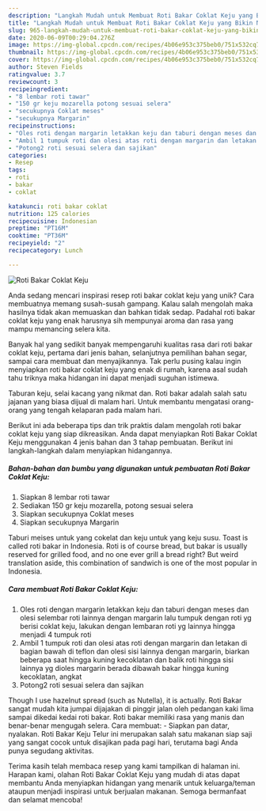 ```yaml
---
description: "Langkah Mudah untuk Membuat Roti Bakar Coklat Keju yang Bikin Ngiler"
title: "Langkah Mudah untuk Membuat Roti Bakar Coklat Keju yang Bikin Ngiler"
slug: 965-langkah-mudah-untuk-membuat-roti-bakar-coklat-keju-yang-bikin-ngiler
date: 2020-06-09T00:29:04.276Z
image: https://img-global.cpcdn.com/recipes/4b06e953c375beb0/751x532cq70/roti-bakar-coklat-keju-foto-resep-utama.jpg
thumbnail: https://img-global.cpcdn.com/recipes/4b06e953c375beb0/751x532cq70/roti-bakar-coklat-keju-foto-resep-utama.jpg
cover: https://img-global.cpcdn.com/recipes/4b06e953c375beb0/751x532cq70/roti-bakar-coklat-keju-foto-resep-utama.jpg
author: Steven Fields
ratingvalue: 3.7
reviewcount: 3
recipeingredient:
- "8 lembar roti tawar"
- "150 gr keju mozarella potong sesuai selera"
- "secukupnya Coklat meses"
- "secukupnya Margarin"
recipeinstructions:
- "Oles roti dengan margarin letakkan keju dan taburi dengan meses dan olesi selembar roti lainnya dengan margarin lalu tumpuk dengan roti yg berisi coklat keju, lakukan dengan lembaran roti yg lainnya hingga menjadi 4 tumpuk roti"
- "Ambil 1 tumpuk roti dan olesi atas roti dengan margarin dan letakan di bagian bawah di teflon dan olesi sisi lainnya dengan margarin, biarkan beberapa saat hingga kuning kecoklatan dan balik roti hingga sisi lainnya yg dioles margarin berada dibawah bakar hingga kuning kecoklatan, angkat"
- "Potong2 roti sesuai selera dan sajikan"
categories:
- Resep
tags:
- roti
- bakar
- coklat

katakunci: roti bakar coklat 
nutrition: 125 calories
recipecuisine: Indonesian
preptime: "PT16M"
cooktime: "PT36M"
recipeyield: "2"
recipecategory: Lunch

---
```



![Roti Bakar Coklat Keju](https://img-global.cpcdn.com/recipes/4b06e953c375beb0/751x532cq70/roti-bakar-coklat-keju-foto-resep-utama.jpg)

Anda sedang mencari inspirasi resep roti bakar coklat keju yang unik? Cara membuatnya memang susah-susah gampang. Kalau salah mengolah maka hasilnya tidak akan memuaskan dan bahkan tidak sedap. Padahal roti bakar coklat keju yang enak harusnya sih mempunyai aroma dan rasa yang mampu memancing selera kita.

Banyak hal yang sedikit banyak mempengaruhi kualitas rasa dari roti bakar coklat keju, pertama dari jenis bahan, selanjutnya pemilihan bahan segar, sampai cara membuat dan menyajikannya. Tak perlu pusing kalau ingin menyiapkan roti bakar coklat keju yang enak di rumah, karena asal sudah tahu triknya maka hidangan ini dapat menjadi suguhan istimewa.

Taburan keju, selai kacang yang nikmat dan. Roti bakar adalah salah satu jajanan yang biasa dijual di malam hari. Untuk membantu mengatasi orang-orang yang tengah kelaparan pada malam hari.


Berikut ini ada beberapa tips dan trik praktis dalam mengolah roti bakar coklat keju yang siap dikreasikan. Anda dapat menyiapkan Roti Bakar Coklat Keju menggunakan 4 jenis bahan dan 3 tahap pembuatan. Berikut ini langkah-langkah dalam menyiapkan hidangannya.

<!--inarticleads1-->

##### Bahan-bahan dan bumbu yang digunakan untuk pembuatan Roti Bakar Coklat Keju:

1. Siapkan 8 lembar roti tawar
1. Sediakan 150 gr keju mozarella, potong sesuai selera
1. Siapkan secukupnya Coklat meses
1. Siapkan secukupnya Margarin


Taburi meises untuk yang cokelat dan keju untuk yang keju susu. Toast is called roti bakar in Indonesia. Roti is of course bread, but bakar is usually reserved for grilled food, and no one ever grill a bread right? But weird translation aside, this combination of sandwich is one of the most popular in Indonesia. 

<!--inarticleads2-->

##### Cara membuat Roti Bakar Coklat Keju:

1. Oles roti dengan margarin letakkan keju dan taburi dengan meses dan olesi selembar roti lainnya dengan margarin lalu tumpuk dengan roti yg berisi coklat keju, lakukan dengan lembaran roti yg lainnya hingga menjadi 4 tumpuk roti
1. Ambil 1 tumpuk roti dan olesi atas roti dengan margarin dan letakan di bagian bawah di teflon dan olesi sisi lainnya dengan margarin, biarkan beberapa saat hingga kuning kecoklatan dan balik roti hingga sisi lainnya yg dioles margarin berada dibawah bakar hingga kuning kecoklatan, angkat
1. Potong2 roti sesuai selera dan sajikan


Though I use hazelnut spread (such as Nutella), it is actually. Roti Bakar sangat mudah kita jumpai dijajakan di pinggir jalan oleh pedangan kaki lima sampai dikedai kedai roti bakar. Roti bakar memiliki rasa yang manis dan benar-benar mengugah selera. Cara membuat: - Siapkan pan datar, nyalakan. Roti Bakar Keju Telur ini merupakan salah satu makanan siap saji yang sangat cocok untuk disajikan pada pagi hari, terutama bagi Anda punya segudang aktivitas. 

Terima kasih telah membaca resep yang kami tampilkan di halaman ini. Harapan kami, olahan Roti Bakar Coklat Keju yang mudah di atas dapat membantu Anda menyiapkan hidangan yang menarik untuk keluarga/teman ataupun menjadi inspirasi untuk berjualan makanan. Semoga bermanfaat dan selamat mencoba!
